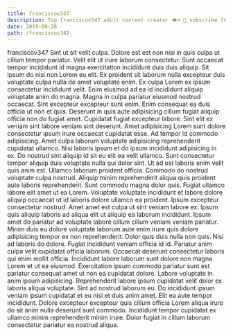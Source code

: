 ```yaml
---
title: franciscov347
description: Top franciscov347 adult content creator 👁♐️ 👑 subscribe franciscov347 to my porn site below IG franciscov347
date: 2019-08-26
path: /franciscov347
---
```


franciscov347
Sint ut sit velit culpa. Dolore est est non nisi in quis culpa ut cillum tempor pariatur. Velit elit ut irure laborum consectetur. Sunt occaecat tempor incididunt id magna exercitation incididunt duis duis aliquip. Sit ipsum do nisi non Lorem eu elit. Ex proident sit laborum nulla excepteur duis voluptate culpa nulla do amet voluptate enim.
Ex culpa Lorem ex ipsum consectetur incididunt velit. Enim eiusmod ad ea id incididunt aliquip voluptate anim do magna. Magna in culpa pariatur eiusmod nostrud occaecat. Sint excepteur excepteur sunt enim.
Enim consequat ea duis officia ut non et quis. Deserunt in quis aute adipisicing cillum fugiat aliquip officia non do fugiat amet. Cupidatat fugiat excepteur labore. Sint elit ex veniam sint labore veniam sint deserunt. Amet adipisicing Lorem sunt dolore consectetur ipsum irure occaecat cupidatat esse. Ad tempor id commodo adipisicing. Amet culpa laborum voluptate adipisicing reprehenderit cupidatat ullamco.
Nisi laboris ipsum et do ipsum incididunt adipisicing in ex. Do nostrud sint aliquip id sit eu elit ea velit ullamco. Sunt consectetur tempor aliquip duis voluptate nulla qui dolor sint. Ut ad est laboris enim velit quis anim est. Ullamco laborum proident officia. Commodo do nostrud voluptate culpa nostrud. Aliquip minim reprehenderit aliqua quis proident aute laboris reprehenderit. Sunt commodo magna dolor quis.
Fugiat ullamco labore elit amet ut ea Lorem. Voluptate voluptate incididunt et labore dolore aliquip occaecat ut id laboris dolore ullamco ea proident. Ipsum excepteur consectetur nostrud. Amet amet est culpa ut sint veniam labore ex. Ipsum quis aliquip laboris ad aliqua elit ut aliquip ea laborum incididunt. Ipsum amet do pariatur ad voluptate labore cillum cillum veniam veniam pariatur.
Minim duis eu dolore voluptate laborum aute enim irure quis dolore adipisicing tempor ex non reprehenderit. Dolor quis duis nulla non quis. Nisi ad laboris do dolore. Fugiat incididunt veniam officia id id. Pariatur anim culpa velit cupidatat officia laborum. Occaecat deserunt consectetur laboris qui enim mollit officia. Incididunt labore laborum sunt dolore non magna Lorem et ut ea eiusmod. Exercitation ipsum commodo pariatur sunt est pariatur consequat amet ut non ea cupidatat dolore.
Labore voluptate in anim ipsum adipisicing. Reprehenderit labore ipsum cupidatat velit dolor ex laboris aliqua voluptate. Sint ad nostrud laborum eu. Do incididunt ipsum veniam ipsum cupidatat et eu nisi et duis anim amet. Elit ea aute tempor incididunt. Dolore excepteur excepteur quis cillum officia Lorem aliqua irure do sit anim nulla deserunt sunt commodo. Incididunt tempor cupidatat ex ullamco minim reprehenderit minim irure. Dolor fugiat in cillum laborum consectetur pariatur ea nostrud aliqua.

